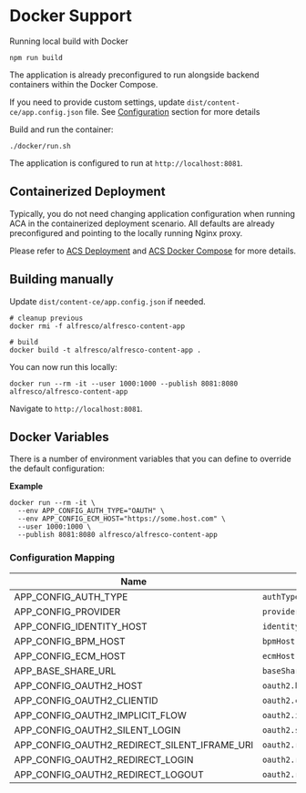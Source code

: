 # Docker Support

Running local build with Docker

```shell
npm run build
```

The application is already preconfigured to run alongside backend containers within the Docker Compose.

If you need to provide custom settings, update `dist/content-ce/app.config.json` file.
See [Configuration](/configuration/) section for more details

Build and run the container:

```shell
./docker/run.sh
```

The application is configured to run at `http://localhost:8081`.

## Containerized Deployment

Typically, you do not need changing application configuration when running ACA in the containerized deployment scenario.
All defaults are already preconfigured and pointing to the locally running Nginx proxy.

Please refer to [ACS Deployment](https://github.com/Alfresco/acs-deployment)
and [ACS Docker Compose](https://github.com/Alfresco/acs-deployment/tree/master/docs/docker-compose) for more details.

## Building manually

Update `dist/content-ce/app.config.json` if needed.

```shell
# cleanup previous
docker rmi -f alfresco/alfresco-content-app

# build
docker build -t alfresco/alfresco-content-app .
```

You can now run this locally:

```shell
docker run --rm -it --user 1000:1000 --publish 8081:8080 alfresco/alfresco-content-app
```

Navigate to `http://localhost:8081`.

## Docker Variables

There is a number of environment variables that you can define to override the default configuration:

**Example**

```shell
docker run --rm -it \
  --env APP_CONFIG_AUTH_TYPE="OAUTH" \
  --env APP_CONFIG_ECM_HOST="https://some.host.com" \
  --user 1000:1000 \
  --publish 8081:8080 alfresco/alfresco-content-app
```

### Configuration Mapping

| Name                                         | Config Path                      |
|----------------------------------------------|----------------------------------|
| APP_CONFIG_AUTH_TYPE                         | `authType`                       |
| APP_CONFIG_PROVIDER                          | `providers`                      |
| APP_CONFIG_IDENTITY_HOST                     | `identityHost`                   |
| APP_CONFIG_BPM_HOST                          | `bpmHost`                        |
| APP_CONFIG_ECM_HOST                          | `ecmHost`                        |
| APP_BASE_SHARE_URL                           | `baseShareUrl`                   |
| APP_CONFIG_OAUTH2_HOST                       | `oauth2.host`                    |
| APP_CONFIG_OAUTH2_CLIENTID                   | `oauth2.clientId`                |
| APP_CONFIG_OAUTH2_IMPLICIT_FLOW              | `oauth2.implicitFlow`            |
| APP_CONFIG_OAUTH2_SILENT_LOGIN               | `oauth2.silentLogin`             |
| APP_CONFIG_OAUTH2_REDIRECT_SILENT_IFRAME_URI | `oauth2.redirectSilentIframeUri` |
| APP_CONFIG_OAUTH2_REDIRECT_LOGIN             | `oauth2.redirectUri`             |
| APP_CONFIG_OAUTH2_REDIRECT_LOGOUT            | `oauth2.redirectUriLogout`       |
